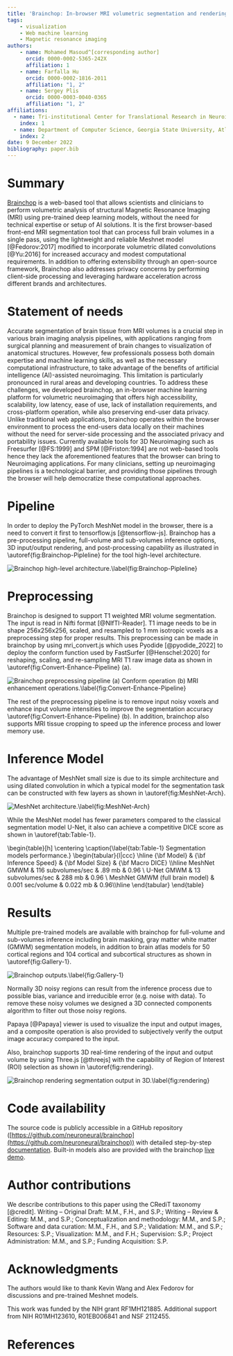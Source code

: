 ```yaml
---
title: 'Brainchop: In-browser MRI volumetric segmentation and rendering'
tags:
    - visualization
    - Web machine learning
    - Magnetic resonance imaging
authors:
    - name: Mohamed Masoud^[corresponding author]
      orcid: 0000-0002-5365-242X
      affiliation: 1
    - name: Farfalla Hu
      orcid: 0000-0002-1816-2011
      affiliation: "1, 2"
    - name: Sergey Plis
      orcid: 0000-0003-0040-0365
      affiliation: "1, 2"
affiliations:
  - name: Tri-institutional Center for Translational Research in Neuroimaging and Data Science (TReNDS), Georgia State University, Georgia Institute of Technology, Emory University, Atlanta, United States of America
    index: 1
  - name: Department of Computer Science, Georgia State University, Atlanta, United States of America
    index: 2
date: 9 December 2022
bibliography: paper.bib
---
```


# Summary

[Brainchop](https://github.com/neuroneural/brainchop) is a web-based tool that allows scientists and clinicians to perform volumetric analysis of structural Magnetic Resonance Imaging (MRI) using pre-trained deep learning models, without the need for technical expertise or setup of AI solutions. It is the first browser-based front-end MRI segmentation tool that can process full brain volumes in a single pass, using the lightweight and reliable Meshnet model [@Fedorov:2017] modified to incorporate volumetric dilated convolutions [@Yu:2016] for increased accuracy and modest computational requirements. In addition to offering extensibility through an open-source framework, Brainchop also addresses privacy concerns by performing client-side processing and leveraging hardware acceleration across different brands and architectures.



# Statement of needs

Accurate segmentation of brain tissue from MRI volumes is a crucial step in various brain imaging analysis pipelines, with applications ranging from surgical planning and measurement of brain changes to visualization of anatomical structures. However, few professionals possess both domain expertise and machine learning skills, as well as the necessary computational infrastructure, to take advantage of the benefits of artificial intelligence (AI)-assisted neuroimaging. This limitation is particularly pronounced in rural areas and developing countries. To address these challenges, we developed brainchop, an in-browser machine learning platform for volumetric neuroimaging that offers high accessibility, scalability, low latency, ease of use, lack of installation requirements, and cross-platform operation, while also preserving end-user data privacy. Unlike traditional web applications, brainchop operates within the browser environment to process the end-users data locally on their machines without the need for server-side processing and the associated privacy and portability issues. Currently available tools for 3D Neuroimaging such as Freesurfer [@FS:1999] and SPM [@Friston:1994] are not web-based tools hence they lack the aforementioned features that the browser can bring to Neuroimaging applications. For many clinicians, setting up neuroimaging pipelines is a technological barrier, and providing those pipelines through the browser will help democratize these computational approaches.



# Pipeline

In order to deploy the PyTorch MeshNet model in the browser, there is a  need to convert it first to tensorflow.js [@tensorflow-js]. Brainchop has a pre-processing pipeline, full-volume and sub-volumes inference options, 3D input/output rendering, and post-processing capability as illustrated in \autoref{fig:Brainchop-Pipleline} for the tool high-level architecture.

![Brainchop high-level architecture.\label{fig:Brainchop-Pipleline}](BrainchopPipleline.png)

# Preprocessing

Brainchop is designed to support T1 weighted MRI volume segmentation. The input is read in Nifti format [@NIfTI-Reader]. T1 image needs to be in shape 256x256x256, scaled, and resampled to 1 mm isotropic voxels as a preprocessing step for proper results. This preprocessing can be made in brainchop by using mri_convert.js which uses Pyodide [@pyodide_2022] to deploy the conform function used by FastSurfer [@Henschel:2020] for reshaping, scaling, and re-sampling  MRI T1 raw image data as shown in  \autoref{fig:Convert-Enhance-Pipeline} (a).

![Brainchop preprocessing pipeline (a) Conform operation (b) MRI enhancement operations.\label{fig:Convert-Enhance-Pipeline}](ConvertAndEnhancePipeline.png)


The rest of the preprocessing pipeline is to remove input noisy voxels and enhance input volume intensities to improve the segmentation accuracy \autoref{fig:Convert-Enhance-Pipeline} (b). In addition, brainchop also supports  MRI tissue cropping to speed up the inference process and lower memory use. 




# Inference Model

The advantage of MeshNet small size is due to its simple architecture and using dilated convolution in which a typical model for the segmentation task can be constructed with few layers as shown in \autoref{fig:MeshNet-Arch}.

![MeshNet architecture.\label{fig:MeshNet-Arch}](MeshNetArch.png)

While the MeshNet model has fewer parameters compared to the classical segmentation model U-Net, it also can achieve  a competitive DICE score as shown in \autoref{tab:Table-1}.


\begin{table}[h] \centering \caption{\label{tab:Table-1} Segmentation models performance.}  \begin{tabular}{l|ccc} \hline  {\bf Model} & {\bf Inference Speed} & {\bf Model Size} & {\bf Macro DICE} \\\hline MeshNet GMWM & 116 subvolumes/sec & .89 mb & 0.96 \\ U-Net GMWM & 13  subvolumes/sec &  288 mb & 0.96 \\ MeshNet GMWM (full brain model) & 0.001 sec/volume &  0.022 mb & 0.96\\\hline \end{tabular} \end{table}


# Results

Multiple pre-trained models are available with brainchop for full-volume and sub-volumes inference including brain masking, gray matter white matter (GMWM) segmentation models, in addition to brain atlas models for 50 cortical regions and 104 cortical and subcortical structures as shown in \autoref{fig:Gallery-1}.

![Brainchop outputs.\label{fig:Gallery-1}](Gallery.png)

Normally 3D noisy regions can result from the inference process due to possible bias, variance and irreducible error (e.g. noise with data). To remove these noisy volumes we designed a 3D connected components algorithm to filter out those noisy regions. 

Papaya [@Papaya] viewer is used to visualize the input and output images, and a composite operation is also provided to subjectively verify the output image accuracy compared to the input. 

Also, brainchop supports 3D real-time rendering of the input and output volume by using Three.js [@threejs] with the capability of Region of Interest (ROI) selection as shown in \autoref{fig:rendering}.

![Brainchop rendering segmentation output in 3D.\label{fig:rendering}](Output.png)


# Code availability

The source code is publicly accessible in a GitHub repository ([https://github.com/neuroneural/brainchop](https://github.com/neuroneural/brainchop)) with detailed step-by-step [documentation](https://github.com/neuroneural/brainchop/wiki). Built-in models also are provided with the brainchop  [live demo](https://neuroneural.github.io/brainchop/).  

# Author contributions

We describe contributions to this paper using the CRediT taxonomy [@credit].
Writing – Original Draft: M.M., F.H., and S.P.; 
Writing – Review & Editing: M.M., and S.P.;
Conceptualization and methodology: M.M., and S.P.;
Software and data curation: M.M., F.H., and S.P.;
Validation: M.M., and S.P.;
Resources: S.P.;
Visualization: M.M., and F.H.;
Supervision:  S.P.;
Project Administration: M.M., and S.P.;
Funding Acquisition:  S.P.

# Acknowledgments

The authors would like to thank Kevin Wang and Alex Fedorov for discussions and pre-trained Meshnet models.

This work was funded by the NIH grant RF1MH121885. Additional support from NIH R01MH123610, R01EB006841 and NSF 2112455.


# References


